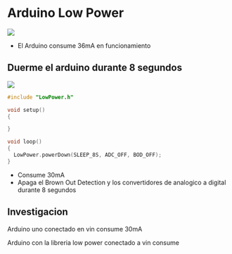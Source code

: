 # Arduino Low Power

![](https://github.com/IDiegoUlises/Arduino-Low-Power/blob/main/Images/Consumo-del-arduino-uno.gif)

* El Arduino consume 36mA en funcionamiento



## Duerme el arduino durante 8 segundos

![](https://github.com/IDiegoUlises/Arduino-Low-Power/blob/main/Images/Consumo-del-arduino-con-libreria.gif)

```c++
#include "LowPower.h"

void setup()
{

}

void loop() 
{
  LowPower.powerDown(SLEEP_8S, ADC_OFF, BOD_OFF);
}

``` 

* Consume 30mA
* Apaga el Brown Out Detection y los convertidores de analogico a digital durante 8 segundos

## Investigacion 

Arduino uno conectado en vin consume 30mA 

Arduino con la libreria low power conectado a vin consume
